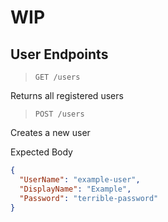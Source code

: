 # WIP

## User Endpoints

> `GET /users`

Returns all registered users

> `POST /users`

Creates a new user

Expected Body 

```json
{ 
  "UserName": "example-user", 
  "DisplayName": "Example", 
  "Password": "terrible-password" 
}
```
